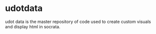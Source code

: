 # udotdata
udot data is the master repository of code used to create custom visuals and display html in socrata. 
